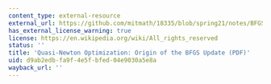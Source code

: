 ```yaml
---
content_type: external-resource
external_url: https://github.com/mitmath/18335/blob/spring21/notes/BFGS.pdf
has_external_license_warning: true
license: https://en.wikipedia.org/wiki/All_rights_reserved
status: ''
title: 'Quasi-Newton Optimization: Origin of the BFGS Update (PDF)'
uid: d9ab2edb-fa9f-4e5f-bfed-04e9030a5e8a
wayback_url: ''
---
```

